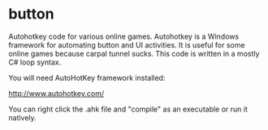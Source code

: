 # button
Autohotkey code for various online games.
Autohotkey is a Windows framework for automating button and UI activities.
It is useful for some online games because carpal tunnel sucks.
This code is written in a mostly C# loop syntax.

You will need AutoHotKey framework installed:

http://www.autohotkey.com/

You can right click the .ahk file and "compile" as an executable
or run it natively.
